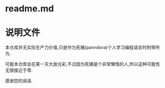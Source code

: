 readme.md
========

# 说明文件

本仓库并无实际生产力价值,只是作为死猪(panndora)个人学习编程语言时附带所为.

可能本仓库会在某一天大放光彩,不过因为死猪是个非常懒惰的人,所以这种可能性无限接近于零.

感谢您的阅读.